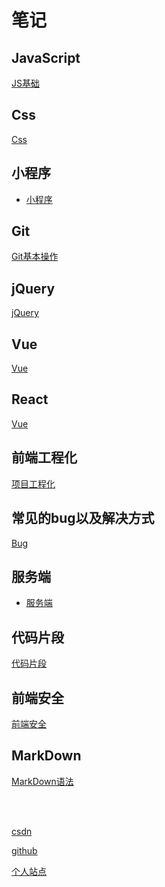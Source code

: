 # 笔记

## JavaScript

[JS基础](Js/README.md)

## Css

[Css](Css3/README.md)

## 小程序

- [小程序](./WxApp/README.md)

## Git

[Git基本操作](Git/README.md)

## jQuery

[jQuery](jQuery/README.md)

## Vue

[Vue](Vue/README.md)

## React

[Vue](React/README.md)

## 前端工程化

[项目工程化](Project/README.md)

##  常见的bug以及解决方式

[Bug](Bugs/README.md)

## 服务端

- [服务端](Serve/README.md)

## 代码片段

[代码片段](./Codes/codes.md)

## 前端安全

[前端安全](Safe/codes.md)

## MarkDown

[MarkDown语法](./MarkdownLang.md)



<br>
<br>

[csdn](https://blog.csdn.net/WEIGUO19951107)

[github](https://github.com/wforguo)

[个人站点](https://www.forguo.com/blog/)
